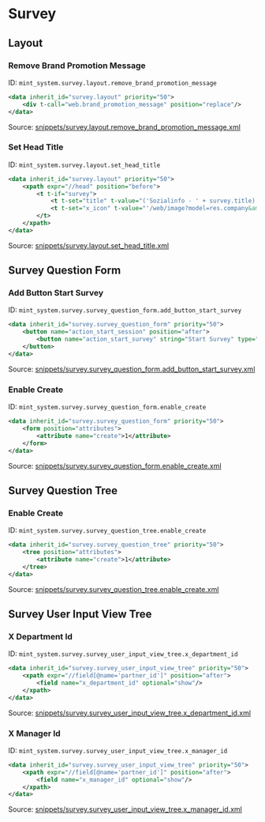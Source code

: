 # Survey

## Layout

### Remove Brand Promotion Message

ID: `mint_system.survey.layout.remove_brand_promotion_message`

```xml
<data inherit_id="survey.layout" priority="50">
    <div t-call="web.brand_promotion_message" position="replace"/>
</data>

```

Source: [snippets/survey.layout.remove_brand_promotion_message.xml](https://github.com/Mint-System/Odoo-Build/tree/main/snippets/survey.layout.remove_brand_promotion_message.xml)

### Set Head Title

ID: `mint_system.survey.layout.set_head_title`

```xml
<data inherit_id="survey.layout" priority="50">
    <xpath expr="//head" position="before">
        <t t-if="survey">
            <t t-set="title" t-value="('Sozialinfo - ' + survey.title) if survey else 'Odoo'"/>
            <t t-set="x_icon" t-value="'/web/image?model=res.company&amp;id=1&amp;field=favicon'"/>
        </t>
    </xpath>
</data>

```

Source: [snippets/survey.layout.set_head_title.xml](https://github.com/Mint-System/Odoo-Build/tree/main/snippets/survey.layout.set_head_title.xml)

## Survey Question Form

### Add Button Start Survey

ID: `mint_system.survey.survey_question_form.add_button_start_survey`

```xml
<data inherit_id="survey.survey_question_form" priority="50">
    <button name="action_start_session" position="after">
        <button name="action_start_survey" string="Start Survey" type="object" attrs="{'invisible': [('state', '=', 'draft')]}"/>
    </button>
</data>

```

Source: [snippets/survey.survey_question_form.add_button_start_survey.xml](https://github.com/Mint-System/Odoo-Build/tree/main/snippets/survey.survey_question_form.add_button_start_survey.xml)

### Enable Create

ID: `mint_system.survey.survey_question_form.enable_create`

```xml
<data inherit_id="survey.survey_question_form" priority="50">
    <form position="attributes">
        <attribute name="create">1</attribute>
    </form>
</data>

```

Source: [snippets/survey.survey_question_form.enable_create.xml](https://github.com/Mint-System/Odoo-Build/tree/main/snippets/survey.survey_question_form.enable_create.xml)

## Survey Question Tree

### Enable Create

ID: `mint_system.survey.survey_question_tree.enable_create`

```xml
<data inherit_id="survey.survey_question_tree" priority="50">
    <tree position="attributes">
        <attribute name="create">1</attribute>
    </tree>
</data>

```

Source: [snippets/survey.survey_question_tree.enable_create.xml](https://github.com/Mint-System/Odoo-Build/tree/main/snippets/survey.survey_question_tree.enable_create.xml)

## Survey User Input View Tree

### X Department Id

ID: `mint_system.survey.survey_user_input_view_tree.x_department_id`

```xml
<data inherit_id="survey.survey_user_input_view_tree" priority="50">
    <xpath expr="//field[@name='partner_id']" position="after">
        <field name="x_department_id" optional="show"/>
    </xpath>
</data>

```

Source: [snippets/survey.survey_user_input_view_tree.x_department_id.xml](https://github.com/Mint-System/Odoo-Build/tree/main/snippets/survey.survey_user_input_view_tree.x_department_id.xml)

### X Manager Id

ID: `mint_system.survey.survey_user_input_view_tree.x_manager_id`

```xml
<data inherit_id="survey.survey_user_input_view_tree" priority="50">
    <xpath expr="//field[@name='partner_id']" position="after">
        <field name="x_manager_id" optional="show"/>
    </xpath>
</data>

```

Source: [snippets/survey.survey_user_input_view_tree.x_manager_id.xml](https://github.com/Mint-System/Odoo-Build/tree/main/snippets/survey.survey_user_input_view_tree.x_manager_id.xml)
